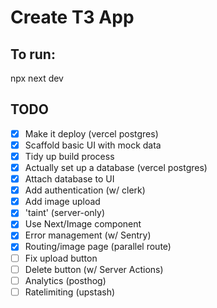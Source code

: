 # Create T3 App

## To run:

npx next dev

## TODO

- [x] Make it deploy (vercel postgres)
- [x] Scaffold basic UI with mock data
- [x] Tidy up build process
- [x] Actually set up a database (vercel postgres)
- [x] Attach database to UI
- [x] Add authentication (w/ clerk)
- [x] Add image upload
- [x] 'taint' (server-only)
- [x] Use Next/Image component
- [x] Error management (w/ Sentry)
- [x] Routing/image page (parallel route)
- [ ] Fix upload button
- [ ] Delete button (w/ Server Actions)
- [ ] Analytics (posthog)
- [ ] Ratelimiting (upstash)
